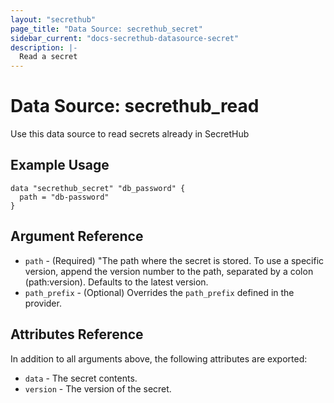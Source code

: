```yaml
---
layout: "secrethub"
page_title: "Data Source: secrethub_secret"
sidebar_current: "docs-secrethub-datasource-secret"
description: |-
  Read a secret
---
```


# Data Source: secrethub_read

Use this data source to read secrets already in SecretHub

## Example Usage

```hcl
data "secrethub_secret" "db_password" {
  path = "db-password"
}
```

## Argument Reference

* `path` - (Required) "The path where the secret is stored. To use a specific version, append the version number to the path, separated by a colon (path:version). Defaults to the latest version.
* `path_prefix` - (Optional) Overrides the `path_prefix` defined in the provider.

## Attributes Reference

In addition to all arguments above, the following attributes are exported:

* `data` - The secret contents.
* `version` - The version of the secret.
